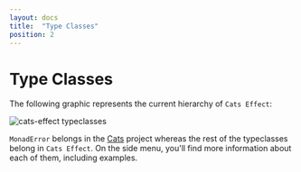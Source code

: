 ```yaml
---
layout: docs
title:  "Type Classes"
position: 2
---
```


# Type Classes

The following graphic represents the current hierarchy of `Cats Effect`:

![cats-effect typeclasses](https://user-images.githubusercontent.com/443978/37032380-ad66ffec-2185-11e8-8845-25a5984bc095.png)

`MonadError` belongs in the [Cats](https://typelevel.org/cats/) project whereas the rest of the typeclasses belong in `Cats Effect`. On the side menu, you'll find more information about each of them, including examples.
